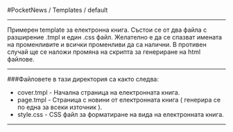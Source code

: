 #PocketNews / Templates / default
***
Примерен template за електронна книга. Състои се от два файла с разширение .tmpl и един .css файл.
Желателно е да се спазват имената на променливите и всички променливи да са налични. В противен случай
ще се наложи промяна на скрипта за генериране на html файлове. 
***
###Файловете в тази директория са както следва: 
* cover.tmpl     - Начална страница на електронната книга.
* page.tmpl      - Страница с новини от електронната книга ( генерира се по една за всеки източник ).
* style.css      - CSS файл за форматиране на вида на електронната книга. 
***
